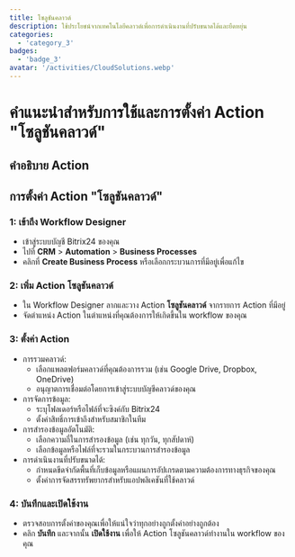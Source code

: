 ```yaml
---
title: โซลูชันคลาวด์
description: ใช้ประโยชน์จากเทคโนโลยีคลาวด์เพื่อการดำเนินงานที่ปรับขนาดได้และยืดหยุ่น
categories: 
  - 'category_3'
badges: 
  - 'badge_3'
avatar: '/activities/CloudSolutions.webp'
---
```

# คำแนะนำสำหรับการใช้และการตั้งค่า Action "โซลูชันคลาวด์"

## คำอธิบาย Action

## **การตั้งค่า Action "โซลูชันคลาวด์"**

### 1: เข้าถึง Workflow Designer
- เข้าสู่ระบบบัญชี Bitrix24 ของคุณ
- ไปที่ **CRM** > **Automation** > **Business Processes**
- คลิกที่ **Create Business Process** หรือเลือกกระบวนการที่มีอยู่เพื่อแก้ไข

### 2: เพิ่ม Action โซลูชันคลาวด์
- ใน Workflow Designer ลากและวาง Action **โซลูชันคลาวด์** จากรายการ Action ที่มีอยู่
- จัดตำแหน่ง Action ในตำแหน่งที่คุณต้องการให้เกิดขึ้นใน workflow ของคุณ

### 3: ตั้งค่า Action
- การรวมคลาวด์:
  - เลือกแพลตฟอร์มคลาวด์ที่คุณต้องการรวม (เช่น Google Drive, Dropbox, OneDrive)
  - อนุญาตการเชื่อมต่อโดยการเข้าสู่ระบบบัญชีคลาวด์ของคุณ
- การจัดการข้อมูล:
  - ระบุโฟลเดอร์หรือไฟล์ที่จะซิงค์กับ Bitrix24
  - ตั้งค่าสิทธิ์การเข้าถึงสำหรับสมาชิกในทีม
- การสำรองข้อมูลอัตโนมัติ:
  - เลือกความถี่ในการสำรองข้อมูล (เช่น ทุกวัน, ทุกสัปดาห์)
  - เลือกข้อมูลหรือไฟล์ที่จะรวมในกระบวนการสำรองข้อมูล
- การดำเนินงานที่ปรับขนาดได้:
  - กำหนดขีดจำกัดพื้นที่เก็บข้อมูลหรือแผนการอัปเกรดตามความต้องการทางธุรกิจของคุณ
  - ตั้งค่าการจัดสรรทรัพยากรสำหรับแอปพลิเคชันที่ใช้คลาวด์

### 4: บันทึกและเปิดใช้งาน
- ตรวจสอบการตั้งค่าของคุณเพื่อให้แน่ใจว่าทุกอย่างถูกตั้งค่าอย่างถูกต้อง
- คลิก **บันทึก** และจากนั้น **เปิดใช้งาน** เพื่อให้ Action โซลูชันคลาวด์ทำงานใน workflow ของคุณ